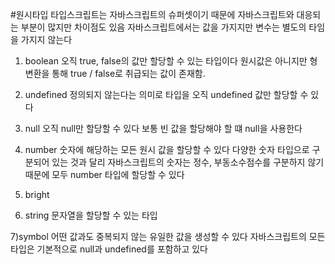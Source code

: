 #원시타입
타입스크립트는 자바스크립트의 슈퍼셋이기 때문에 자바스크립트와 대응되는 부분이 많지만 차이점도 있음
자바스크립트에서는 값을 가지지만 변수는 별도의 타임을 가지지 않는다

1) boolean
오직 true, false의 값만 할당할 수 있는 타입이다
원시값은 아니지만 형 변환을 통해 true / false로 취급되는 값이 존재함.

2) undefined
정의되지 않는다는 의미로 타입을 오직 undefined 값만 할당할 수 있다

3) null
오직 null만 할당할 수 있다
보통 빈 값을 할당해야 할 떄 null을 사용한다

4) number
숫자에 해당하는 모든 원시 값을 할당할 수 있다
다양한 숫자 타입으로 구분되어 있는 것과 달리 자바스크립트의 숫자는 정수, 부동소수점수를 구분하지 않기 때문에 모두 number 타입에 할당할 수 있다

5) bright
6) string
문자열을 할당할 수 있는 타입

7)symbol
어떤 값과도 중복되지 않는 유일한 값을 생성할 수 있다
자바스크립트의 모든 타입은 기본적으로 null과 undefined를 포함하고 있다
